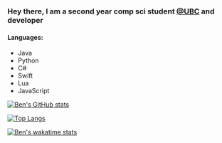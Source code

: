 ### Hey there, I am a second year comp sci student [@UBC](https://www.ubc.ca/) and developer 

#### Languages:
- Java
- Python
- C#
- Swift
- Lua
- JavaScript

[![Ben's GitHub stats](https://github-readme-stats.vercel.app/api?username=Benjamin-Norton&show_icons=true&theme=gruvbox)](https://github.com/Benjamin-Norton/github-readme-stats)

[![Top Langs](https://github-readme-stats.vercel.app/api/top-langs/?username=Benjamin-Norton&layout=compact&theme=gruvbox)](https://github.com/Benjamin-Norton/github-readme-stats)

[![Ben's wakatime stats](https://github-readme-stats.vercel.app/api/wakatime?username=bawnorton&layout=compact&theme=gruvbox&v=2)](https://github.com/anuraghazra/github-readme-stats)
